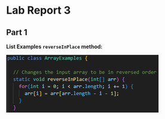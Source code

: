 # Lab Report 3

## Part 1

**List Examples `reverseInPlace` method:**

![Image](../labreport3-images/reverseInPlace.png)

